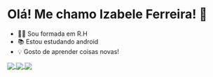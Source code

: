 # Olá! Me chamo Izabele Ferreira! 👋


- 👨‍💻 Sou formada em R.H
- 📚 Estou estudando android
- 💡 Gosto de aprender coisas novas! 


<a href="https://github.com/Iza8BR/github-readme-stats">
  <img align="center" src="https://github-readme-stats.vercel.app/api?username=Iza8BR&show_icons=true&theme=gotham" />
</a>

<a href="https://github.com/Iza8BR/top-langs">
  <img align="center" src="https://github-readme-stats.vercel.app/api/top-langs/?username=Iza8BR&hide_progress=true&theme=gotham" />
</a>

<a href="https://github.com/Iza8BR/convoychat">
  <img align="center" src="https://github-readme-stats.vercel.app/api/wakatime?username=Iza8BR" />
</a>
<git config --global=izabeles390@gmail.com/>

